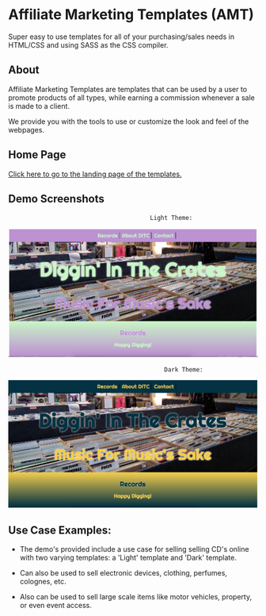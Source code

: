 # Affiliate Marketing Templates (AMT)

Super easy to use templates for all of your purchasing/sales needs in HTML/CSS and using SASS as the CSS compiler.

## About

Affiliate Marketing Templates are templates that can be used by a user to promote products of all types, while earning a commission whenever a sale is made to a client.

We provide you with the tools to use or customize the look and feel of the webpages.

## Home Page

[Click here to go to the landing page of the templates.](https://jld03e.github.io/AffiliateMarketing/HP.html)

## Demo Screenshots

                                            Light Theme:

![alt text](images/lightTheme.jpg "Light Theme Screenshot")

                                                Dark Theme:

![alt text](images/darkTheme.jpg "Light Theme Screenshot")


## Use Case Examples:

- The demo's provided include a use case for selling selling CD's online with two varying templates: a 'Light' template and 'Dark' template.

- Can also be used to sell electronic devices, clothing, perfumes, colognes, etc.

- Also can be used to sell large scale items like motor vehicles, property, or even event access.